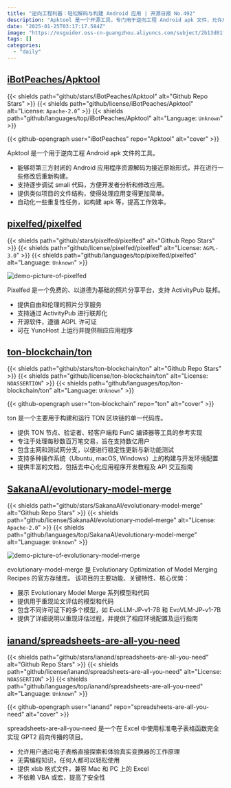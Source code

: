 ```yaml
---
title: "逆向工程利器：轻松解码与构建 Android 应用 | 开源日报 No.492"
description: "Apktool 是一个开源工具，专门用于逆向工程 Android apk 文件，允许用户解码和修改应用程序资源，支持 smali 代码的逐步调试，简化应用处理流程，并自动化一些重复性任务以提高工作效率。"
date: "2025-01-25T03:17:17.584Z"
image: "https://osguider.oss-cn-guangzhou.aliyuncs.com/subject/2b13d81f7dd69bf49767143f66495a32.png"
tags: []
categories:
  - "daily"
---
```


## [iBotPeaches/Apktool](https://github.com/iBotPeaches/Apktool)

{{< shields path="github/stars/iBotPeaches/Apktool" alt="Github Repo Stars" >}} {{< shields path="github/license/iBotPeaches/Apktool" alt="License: `Apache-2.0`" >}} {{< shields path="github/languages/top/iBotPeaches/Apktool" alt="Language: `Unknown`" >}}

{{< github-opengraph user="iBotPeaches" repo="Apktool" alt="cover" >}}

Apktool 是一个用于逆向工程 Android apk 文件的工具。

- 能够将第三方封闭的 Android 应用程序资源解码为接近原始形式，并在进行一些修改后重新构建。
- 支持逐步调试 smali 代码，方便开发者分析和修改应用。
- 提供类似项目的文件结构，使得处理应用变得更加简单。
- 自动化一些重复性任务，如构建 apk 等，提高工作效率。
  
## [pixelfed/pixelfed](https://github.com/pixelfed/pixelfed)

{{< shields path="github/stars/pixelfed/pixelfed" alt="Github Repo Stars" >}} {{< shields path="github/license/pixelfed/pixelfed" alt="License: `AGPL-3.0`" >}} {{< shields path="github/languages/top/pixelfed/pixelfed" alt="Language: `Unknown`" >}}

![demo-picture-of-pixelfed](https://static.osguider.com/subject/github/pixelfed/pixelfed/d72ea1d3503422cc69ec5f3abdc6d2a5.jpg)

Pixelfed 是一个免费的、以道德为基础的照片分享平台，支持 ActivityPub 联邦。

- 提供自由和伦理的照片分享服务
- 支持通过 ActivityPub 进行联邦化
- 开源软件，遵循 AGPL 许可证
- 可在 YunoHost 上运行并提供相应应用程序
  
## [ton-blockchain/ton](https://github.com/ton-blockchain/ton)

{{< shields path="github/stars/ton-blockchain/ton" alt="Github Repo Stars" >}} {{< shields path="github/license/ton-blockchain/ton" alt="License: `NOASSERTION`" >}} {{< shields path="github/languages/top/ton-blockchain/ton" alt="Language: `Unknown`" >}}

{{< github-opengraph user="ton-blockchain" repo="ton" alt="cover" >}}

ton 是一个主要用于构建和运行 TON 区块链的单一代码库。

- 提供 TON 节点、验证者、轻客户端和 FunC 编译器等工具的参考实现
- 专注于处理每秒数百万笔交易，旨在支持数亿用户
- 包含主网和测试网分支，以便进行稳定性更新与新功能测试
- 支持多种操作系统（Ubuntu, macOS, Windows）上的构建与开发环境配置
- 提供丰富的文档，包括去中心化应用程序开发教程及 API 交互指南
  
## [SakanaAI/evolutionary-model-merge](https://github.com/SakanaAI/evolutionary-model-merge)

{{< shields path="github/stars/SakanaAI/evolutionary-model-merge" alt="Github Repo Stars" >}} {{< shields path="github/license/SakanaAI/evolutionary-model-merge" alt="License: `Apache-2.0`" >}} {{< shields path="github/languages/top/SakanaAI/evolutionary-model-merge" alt="Language: `Unknown`" >}}

![demo-picture-of-evolutionary-model-merge](https://static.osguider.com/subject/github/SakanaAI/evolutionary-model-merge/56c5ae900b8e316996a49a730116305d.gif)

evolutionary-model-merge 是 Evolutionary Optimization of Model Merging Recipes 的官方存储库。
该项目的主要功能、关键特性、核心优势：

- 展示 Evolutionary Model Merge 系列模型和代码
- 提供用于重现论文评估的模型和代码
- 包含不同许可证下的多个模型，如 EvoLLM-JP-v1-7B 和 EvoVLM-JP-v1-7B
- 提供了详细说明以重现评估过程，并提供了相应环境配置及运行指南
  
## [ianand/spreadsheets-are-all-you-need](https://github.com/ianand/spreadsheets-are-all-you-need)

{{< shields path="github/stars/ianand/spreadsheets-are-all-you-need" alt="Github Repo Stars" >}} {{< shields path="github/license/ianand/spreadsheets-are-all-you-need" alt="License: `NOASSERTION`" >}} {{< shields path="github/languages/top/ianand/spreadsheets-are-all-you-need" alt="Language: `Unknown`" >}}

{{< github-opengraph user="ianand" repo="spreadsheets-are-all-you-need" alt="cover" >}}

spreadsheets-are-all-you-need 是一个在 Excel 中使用标准电子表格函数完全实现 GPT2 前向传播的项目。

- 允许用户通过电子表格直接探索和体验真实变换器的工作原理
- 无需编程知识，任何人都可以轻松使用
- 提供 xlsb 格式文件，兼容 Mac 和 PC 上的 Excel
- 不依赖 VBA 或宏，提高了安全性
  
